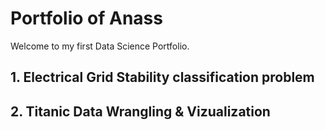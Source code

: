 # Portfolio of Anass

Welcome to my first Data Science Portfolio.

## 1. Electrical Grid Stability classification problem

## 2. Titanic Data Wrangling & Vizualization

